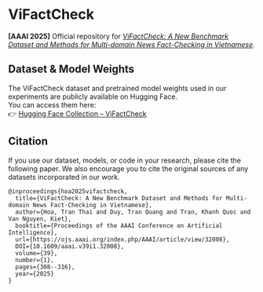 # ViFactCheck

**[AAAI 2025]** Official repository for *[ViFactCheck: A New Benchmark Dataset and Methods for Multi-domain News Fact-Checking in Vietnamese](https://ojs.aaai.org/index.php/AAAI/article/view/32008)*.

## **Dataset & Model Weights**

The ViFactCheck dataset and pretrained model weights used in our experiments are publicly available on Hugging Face.  
You can access them here:  
👉 [Hugging Face Collection – ViFactCheck](https://huggingface.co/collections/tranthaihoa/aaai2025-67f8e7204bbffa951b3ab0b3)

## **Citation**

If you use our dataset, models, or code in your research, please cite the following paper. We also encourage you to cite the original sources of any datasets incorporated in our work.

```
@inproceedings{hoa2025vifactcheck,
  title={ViFactCheck: A New Benchmark Dataset and Methods for Multi-domain News Fact-Checking in Vietnamese},
  author={Hoa, Tran Thai and Duy, Tran Quang and Tran, Khanh Quoc and Van Nguyen, Kiet},
  booktitle={Proceedings of the AAAI Conference on Artificial Intelligence},
  url={https://ojs.aaai.org/index.php/AAAI/article/view/32008},
  DOI={10.1609/aaai.v39i1.32008},
  volume={39},
  number={1},
  pages={308--316},
  year={2025}
}
```

